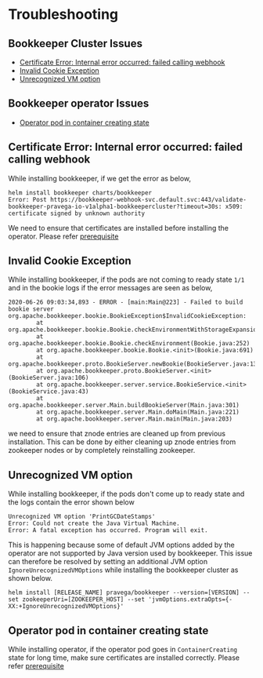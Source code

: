 # Troubleshooting

## Bookkeeper Cluster Issues

* [Certificate Error: Internal error occurred: failed calling webhook](#certificate-error-internal-error-occurred-failed-calling-webhook)
* [Invalid Cookie Exception](#invalid-cookie-exception)
* [Unrecognized VM option](#unrecognized-vm-option)

## Bookkeeper operator Issues
* [Operator pod in container creating state](#operator-pod-in-container-creating-state)

## Certificate Error: Internal error occurred: failed calling webhook

While installing bookkeeper, if we get the error as  below,
```
helm install bookkeeper charts/bookkeeper
Error: Post https://bookkeeper-webhook-svc.default.svc:443/validate-bookkeeper-pravega-io-v1alpha1-bookkeepercluster?timeout=30s: x509: certificate signed by unknown authority
```
We need to ensure that certificates are installed before installing the operator. Please refer [prerequisite](../charts/bookkeeper-operator/README.md#Prerequisites)

## Invalid Cookie Exception

While installing bookkeeper, if the pods are not coming to ready state `1/1` and in the bookie logs if the error messages are seen as below,

```
2020-06-26 09:03:34,893 - ERROR - [main:Main@223] - Failed to build bookie server
org.apache.bookkeeper.bookie.BookieException$InvalidCookieException:
        at org.apache.bookkeeper.bookie.Bookie.checkEnvironmentWithStorageExpansion(Bookie.java:470)
        at org.apache.bookkeeper.bookie.Bookie.checkEnvironment(Bookie.java:252)
        at org.apache.bookkeeper.bookie.Bookie.<init>(Bookie.java:691)
        at org.apache.bookkeeper.proto.BookieServer.newBookie(BookieServer.java:137)
        at org.apache.bookkeeper.proto.BookieServer.<init>(BookieServer.java:106)
        at org.apache.bookkeeper.server.service.BookieService.<init>(BookieService.java:43)
        at org.apache.bookkeeper.server.Main.buildBookieServer(Main.java:301)
        at org.apache.bookkeeper.server.Main.doMain(Main.java:221)
        at org.apache.bookkeeper.server.Main.main(Main.java:203)
```

we need to ensure that znode entries are cleaned up from previous installation. This can be done by either cleaning up znode entries from zookeeper nodes or by completely reinstalling zookeeper.

## Unrecognized VM option

While installing bookkeeper, if the pods don't come up to ready state and the logs contain the error shown below

```
Unrecognized VM option 'PrintGCDateStamps'
Error: Could not create the Java Virtual Machine.
Error: A fatal exception has occurred. Program will exit.
```
This is happening because some of default JVM options added by the operator are not supported by Java version used by bookkeeper. This issue can therefore be resolved by setting an additional JVM option `IgnoreUnrecognizedVMOptions` while installing the bookkeeper cluster as shown below.

```
helm install [RELEASE_NAME] pravega/bookkeeper --version=[VERSION] --set zookeeperUri=[ZOOKEEPER_HOST] --set 'jvmOptions.extraOpts={-XX:+IgnoreUnrecognizedVMOptions}'
```

## Operator pod in container creating state

While installing operator, if the operator pod goes in `ContainerCreating` state for long time, make sure certificates are installed correctly. Please refer [prerequisite](../charts/bookkeeper-operator/README.md#Prerequisites)
